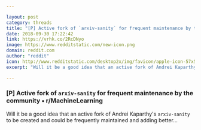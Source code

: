 ```yaml
---

layout: post
category: threads
title: "[P] Active fork of `arxiv-sanity` for frequent maintenance by the community"
date: 2018-09-30 17:22:42
link: https://vrhk.co/2RcDNyo
image: https://www.redditstatic.com/new-icon.png
domain: reddit.com
author: "reddit"
icon: http://www.redditstatic.com/desktop2x/img/favicon/apple-icon-57x57.png
excerpt: "Will it be a good idea that an active fork of Andrei Kaparthy's `arxiv-sanity` to be created and could be frequently maintained and adding better..."

---
```


### [P] Active fork of `arxiv-sanity` for frequent maintenance by the community • r/MachineLearning

Will it be a good idea that an active fork of Andrei Kaparthy's `arxiv-sanity` to be created and could be frequently maintained and adding better...